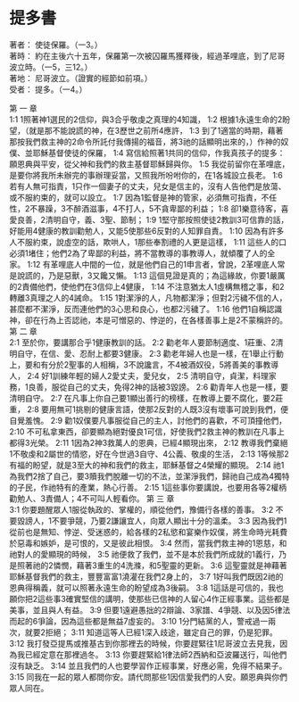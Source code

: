 # 提多書  

著者：	使徒保羅。（一3。）  
著時：	約在主後六十五年，保羅第一次被囚羅馬獲釋後，經過革哩底，到了尼哥波立時。（一5，三12。）  
著地：	尼哥波立。（證實的經節如前項。）  
受者：	提多。（一4。）  

第 一 章  
1:1	1照著神1選民的2信仰，與3合乎敬虔之真理的4知識，
1:2	根據1永遠生命的2盼望，（就是那不能說謊的神，在3歷世之前所4應許，
1:3	到了1適當的時期，藉著那按我們救主神的2命令所託付我傳揚的福音，將3祂的話顯明出來的，）作神的奴僕、並耶穌基督使徒的保羅，
1:4	寫信給照著1共同的信仰，作我真孩子的提多：願恩典與平安，從父神和我們的救主基督耶穌歸與你。
1:5	我從前留你在革哩底，是要你將我所未辦完的事辦理妥當，又照我所吩咐你的，在1各城設立長老。
1:6	若有人無可指責，1只作一個妻子的丈夫，兒女是信主的，沒有人告他們是放蕩、或不服約束的，就可以設立。
1:7	因為1監督是神的管家，必須無可指責，不任性，2不暴躁，3不醉酒滋事，4不打人，5不貪卑鄙的利益；
1:8	卻1樂意待客，喜愛良善，2清明自守，義、3聖、節制；
1:9	1堅守那按照使徒2教訓3可信靠的話，好能用4健康的教訓勸勉人，又能5使那些6反對的人知罪自責。
1:10	因為有許多人不服約束，說虛空的話，欺哄人，1那些奉割禮的人更是這樣，
1:11	這些人的口必須1堵住；他們2為了卑鄙的利益，將不當教導的事教導人，就傾覆了人的全家。
1:12	有革哩底人中間的一位，就是他們自己的1申言者，曾說，2革哩底人常是說謊的，乃是惡獸，3又饞又懶。
1:13	這個見證是真的；為這緣故，你要1嚴厲的2責備他們，使他們在3信仰上4健康，
1:14	不注意猶太人1虛構無稽之事，和2轉離3真理之人的4誡命。
1:15	1對潔淨的人，凡物都潔淨；但對2污穢不信的人，甚麼都不潔淨，反而連他們的3心思和良心，也都2污穢了。
1:16	他們1自稱認識神，卻在行為上否認祂，本是可憎惡的、悖逆的，在各樣善事上是2不蒙稱許的。
第 二 章  
2:1	至於你，要講那合乎1健康教訓的話。
2:2	勸老年人要節制適度、1莊重、2清明自守，在信、愛、忍耐上都要3健康。
2:3	勸老年婦人也是一樣，在1舉止行動上，要和有分於2聖事的人相稱，3不說讒言，不4被酒奴役，5將善美的事教導人，
2:4	好1訓練年輕的婦人2愛丈夫，愛兒女，
2:5	清明自守，貞潔，料理家務，1良善，服從自己的丈夫，免得2神的話被3毀謗。
2:6	勸青年人也是一樣，要清明自守。
2:7	在凡事上你自己要1顯出善行的榜樣，在教導上要不腐化，要2莊重，
2:8	要用無可1挑剔的健康言語，使那2反對的人既3沒有壞事可說到我們，便自覺羞愧。
2:9	勸1奴僕要凡事服從自己的主人，討他們的喜歡，不可頂撞他們，
2:10	不可私拿東西，卻要顯為絕對優良1可信，好使我們2救主神的教訓在凡事上都得3光榮。
2:11	1因為2神3救萬人的恩典，已經4顯現出來，
2:12	教導我們棄絕1不敬虔和2屬世的情慾，好在今世過3自守、4公義、敬虔的生活，
2:13	1等候那2有福的盼望，就是3至大的神和我們的救主，耶穌基督之4榮耀的顯現。
2:14	祂1為我們2捨了自己，要3贖我們脫離一切的不法，並潔淨我們，歸祂自己成為4獨特的子民，作祂特有的產業，熱心行善。
2:15	1這些事你要講說，也要用各等2權柄勸勉人、3責備人；4不可叫人輕看你。
第 三 章  
3:1	你要題醒眾人1服從執政的、掌權的，順從他們，豫備行各樣的善事。
3:2	不要毀謗人，1不要爭競，乃要2謙讓宜人，向眾人顯出十分的溫柔。
3:3	因為我們1從前也是無知、悖逆、受迷惑的，給各樣的2私慾和宴樂作奴僕，將生命時光耗費於惡毒和嫉妒，是可恨的，又是彼此相恨。
3:4	然而，當我們救主神的1恩慈，和祂對人的愛顯現的時候，
3:5	祂便救了我們，並不是本於我們所成就的1義行，乃是照著祂的2憐憫，藉著3重生的4洗滌，和5聖靈的更新。
3:6	這聖靈就是神藉著耶穌基督我們的救主，豐豐富富1澆灌在我們2身上的，
3:7	1好叫我們既因2祂的恩典得稱義，就可以照著永遠生命的盼望成為3後嗣。
3:8	1這話是可信的，我也願你把2這些事3確實堅信的講明，使那些已信神的人留心4作正經事業。這些都是美事，並且與人有益。
3:9	但要1遠避愚拙的2辯論、3家譜、4爭競、以及因5律法而起的6爭論，因為這些都是無益7虛妄的。
3:10	1分門結黨的人，警戒過一兩次，就要2拒絕；
3:11	知道這等人已經1深入歧途，雖定自己的罪，仍是犯罪。
3:12	我打發亞提馬或推基古到你那裡去的時候，你要趕緊往1尼哥波立去見我，因為我已經定意在那裡過冬。
3:13	你要趕緊給1律法師2西納和亞波羅送行，叫他們沒有缺乏。
3:14	並且我們的人也要學習作正經事業，好應必需，免得不結果子。
3:15	同我在一起的眾人都問你安。請代問那些1因信愛我們的人安。願恩典與你們眾人同在。